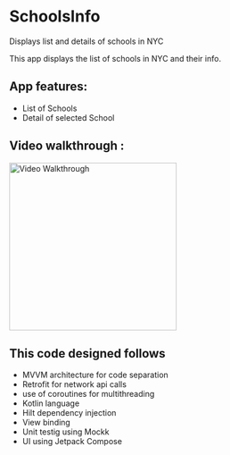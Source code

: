 # SchoolsInfo

Displays list and details of schools in NYC

This app displays the list of schools  in NYC  and their info.  

## App features:

- List of Schools
- Detail of selected School


## Video walkthrough :



<img src='https://user-images.githubusercontent.com/1344764/192974892-00341ed5-4719-42ca-88c1-254be58f1581.gif' title='Video Walkthrough' width="300" alt='Video Walkthrough' />

## This code designed follows 
- MVVM architecture for code separation
- Retrofit for network api calls
- use of coroutines for multithreading
- Kotlin language
- Hilt dependency injection
- View binding
- Unit testig using Mockk
- UI using Jetpack Compose 
